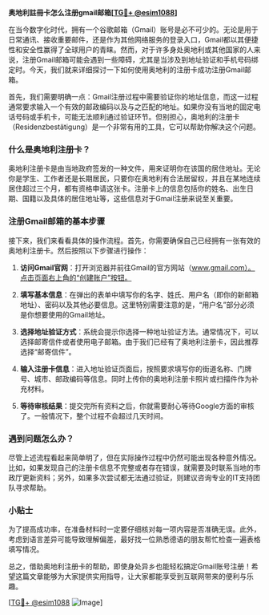 **奥地利註冊卡怎么注册gmail邮箱[[TG💪+ @esim1088](https://t.me/s/esim1088)]**

在当今数字化时代，拥有一个谷歌邮箱（Gmail）账号是必不可少的。无论是用于日常通讯、接收重要邮件，还是作为其他网络服务的登录入口，Gmail都以其便捷性和安全性赢得了全球用户的青睐。然而，对于许多身处奥地利或其他国家的人来说，注册Gmail邮箱可能会遇到一些障碍，尤其是当涉及到地址验证和手机号码绑定时。今天，我们就来详细探讨一下如何使用奥地利的注册卡成功注册Gmail邮箱。

首先，我们需要明确一点：Gmail注册过程中需要验证你的地址信息，而这一过程通常要求输入一个有效的邮政编码以及与之匹配的地址。如果你没有当地的固定电话号码或手机卡，可能无法顺利通过验证环节。但别担心，奥地利的注册卡（Residenzbestätigung）是一个非常有用的工具，它可以帮助你解决这个问题。

### 什么是奥地利注册卡？

奥地利注册卡是由当地政府签发的一种文件，用来证明你在该国的居住地址。无论你是学生、工作者还是长期居民，只要你在奥地利有合法居留权，并且在某地连续居住超过三个月，都有资格申请这张卡。注册卡上的信息包括你的姓名、出生日期、国籍以及具体的居住地址等，这些信息对于Gmail注册来说至关重要。

### 注册Gmail邮箱的基本步骤

接下来，我们来看看具体的操作流程。首先，你需要确保自己已经拥有一张有效的奥地利注册卡。然后按照以下步骤进行操作：

1. **访问Gmail官网**：打开浏览器并前往Gmail的官方网站（www.gmail.com）。点击页面右上角的“创建账户”按钮。
   
2. **填写基本信息**：在弹出的表单中填写你的名字、姓氏、用户名（即你的新邮箱地址）、密码以及其他必要信息。这里特别需要注意的是，“用户名”部分必须是你想要使用的Gmail地址。

3. **选择地址验证方式**：系统会提示你选择一种地址验证方法。通常情况下，可以选择邮寄信件或者使用电子邮箱。由于我们已经有了奥地利注册卡，因此推荐选择“邮寄信件”。

4. **输入注册卡信息**：进入地址验证页面后，按照要求填写你的街道名称、门牌号、城市、邮政编码等信息。同时上传你的奥地利注册卡照片或扫描件作为补充材料。

5. **等待审核结果**：提交完所有资料之后，你就需要耐心等待Google方面的审核了。一般情况下，整个过程不会超过几天时间。

### 遇到问题怎么办？

尽管上述流程看起来简单明了，但在实际操作过程中仍然可能出现各种意外情况。比如，如果发现自己的注册卡信息不完整或者存在错误，就需要及时联系当地的市政厅更新资料；另外，如果多次尝试都无法通过验证，则建议咨询专业的IT支持团队寻求帮助。

### 小贴士

为了提高成功率，在准备材料时一定要仔细核对每一项内容是否准确无误。此外，考虑到语言差异可能导致理解偏差，最好找一位熟悉德语的朋友帮忙检查一遍表格填写情况。

总之，借助奥地利注册卡的帮助，即使身处异乡也能轻松搞定Gmail账号注册！希望这篇文章能够为大家提供实用指导，让大家都能享受到互联网带来的便利与乐趣。

[[TG💪+ @esim1088](https://t.me/s/esim1088) ![Image](https://i.postimg.cc/4NQfJmqS/Snipaste-2025-05-13-00-14-12.png)]